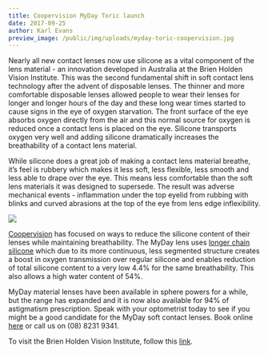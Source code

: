 ```yaml
---
title: Coopervision MyDay Toric launch
date: 2017-09-25
author: Karl Evans
preview_image: /public/img/uploads/myday-toric-coopervision.jpg
---
```


Nearly all new contact lenses now use silicone as a vital component of the lens material - an innovation developed in Australia at the Brien Holden Vision Institute. This was the second fundamental shift in soft contact lens technology after the advent of disposable lenses. The thinner and more comfortable disposable lenses allowed people to wear their lenses for longer and longer hours of the day and these long wear times started to cause signs in the eye of oxygen starvation. The front surface of the eye absorbs oxygen directly from the air and this normal source for oxygen is reduced once a contact lens is placed on the eye. Silicone transports oxygen very well and adding silicone dramatically increases the breathability of a contact lens material.

While silicone does a great job of making a contact lens material breathe, it’s feel is rubbery which makes it less soft, less flexible, less smooth and less able to drape over the eye. This means less comfortable than the soft lens materials it was designed to supersede. The result was adverse mechanical events - inflammation under the top eyelid from rubbing with blinks and curved abrasions at the top of the eye from lens edge inflexibility.

![](/img/uploads/myday-toric-coopervision.jpg)

[Coopervision](https://coopervision.net.au/contact-lenses/myday-family) has focused on ways to reduce the silicone content of their lenses while maintaining breathability. The MyDay lens uses [longer chain silicone](https://coopervision.net.au/product-technology/smart-silicone) which due to its more continuous, less segmented structure creates a boost in oxygen transmission over regular silicone and enables reduction of total silicone content to a very low 4.4% for the same breathability. This also allows a high water content of 54%.

MyDay material lenses have been available in sphere powers for a while, but the range has expanded and it is now also available for 94% of astigmatism prescription. Speak with your optometrist today to see if you might be a good candidate for the MyDay soft contact lenses. Book online [here](/contact) or call us on (08) 8231 9341.

To visit the Brien Holden Vision Institute, follow this [link](https://www.brienholdenvision.org/translational-research/track-record.html).
